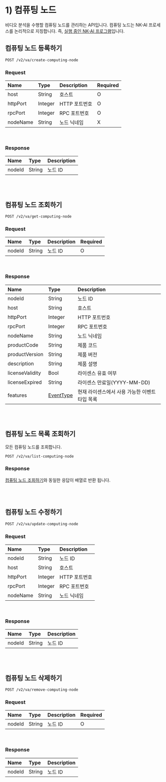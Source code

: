 # 1) 컴퓨팅 노드

비디오 분석을 수행할 컴퓨팅 노드를 관리하는 API입니다. 컴퓨팅 노드는 NK-AI 프로세스를 논리적으로 지칭합니다. 즉, <u>실행 중인 NK-AI 프로그램</u>입니다.


## 컴퓨팅 노드 등록하기

```
POST /v2/va/create-computing-node
```

### Request

| Name | Type | Description | Required |
| :---- | :---- |:---- |:---- |
| host | String | 호스트 | O |
| httpPort | Integer | HTTP 포트번호 | O |
| rpcPort | Integer | RPC 포트번호 | O |
| nodeName | String | 노드 닉네임 | X |


<br>

### Response

| Name | Type | Description |
| :---- | :---- |:---- |
| nodeId | String |노드 ID |


<br><br>

## 컴퓨팅 노드 조회하기

```
POST /v2/va/get-computing-node
```
### Request

| Name | Type | Description | Required |
| :---- | :---- |:---- |:---- |
| nodeId | String |노드 ID | O |


<br>

### Response

| Name | Type | Description |
| :---- | :---- |:---- |
| nodeId | String | 노드 ID |
| host | String | 호스트 |
| httpPort | Integer | HTTP 포트번호 |
| rpcPort | Integer | RPC 포트번호 |
| nodeName | String | 노드 닉네임 |
| productCode | String | 제품 코드 |
| productVersion | String | 제품 버전 |
| description | String | 제품 설명 |
| licenseValidity | Bool | 라이센스 유효 여부 |
| licenseExpired | String | 라이센스 만료일(YYYY-MM-DD) |
| features | [EventType](models.md#eventtype) | 현재 라이센스에서 사용 가능한 이벤트타입 목록 |


<br><br>


## 컴퓨팅 노드 목록 조회하기
모든 컴퓨팅 노드를 조회합니다.

```
POST /v2/va/list-computing-node
```

### Response
[컴퓨팅 노드 조회하기](#컴퓨팅-노드-조회하기)와 동일한 응답이 배열로 반환 됩니다.


<br><br>


## 컴퓨팅 노드 수정하기

```
POST /v2/va/update-computing-node
```

### Request

| Name | Type | Description |
| :---- | :---- |:---- |
| nodeId | String | 노드 ID |
| host | String | 호스트 |
| httpPort | Integer | HTTP 포트번호 |
| rpcPort | Integer | RPC 포트번호 |
| nodeName | String | 노드 닉네임 |

<br>

### Response

| Name | Type | Description |
| :---- | :---- |:---- |
| nodeId | String |노드 ID |




<br><br>

## 컴퓨팅 노드 삭제하기

```
POST /v2/va/remove-computing-node
```

### Request

| Name | Type | Description | Required |
| :---- | :---- |:---- |:---- |
| nodeId | String |노드 ID | O |

<br>

### Response

| Name | Type | Description |
| :---- | :---- |:---- |
| nodeId | String |노드 ID |

